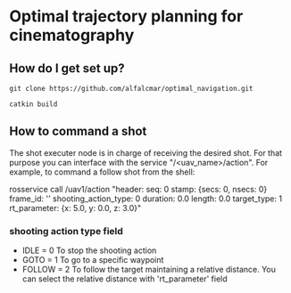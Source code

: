 # Optimal trajectory planning for cinematography #


## How do I get set up? ##

```
git clone https://github.com/alfalcmar/optimal_navigation.git

catkin build

```
## How to command a shot ##

The shot executer node is in charge of receiving the desired shot. For that purpose you can interface with the service "/<uav_name>/action". For example, to command a follow shot from the shell:

rosservice call /uav1/action "header:
  seq: 0
  stamp: {secs: 0, nsecs: 0}
  frame_id: ''
shooting_action_type: 0
duration: 0.0
length: 0.0
target_type: 1
rt_parameter: {x: 5.0, y: 0.0, z: 3.0}" 

### shooting action type field ###

* IDLE = 0       To stop the shooting action
* GOTO = 1       To go to a specific waypoint
* FOLLOW = 2     To follow the target maintaining a relative distance. You can select the relative distance with 'rt_parameter' field


